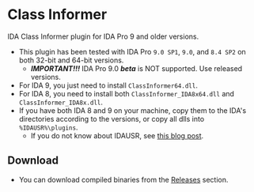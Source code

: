 # Class Informer
IDA Class Informer plugin for IDA Pro 9 and older versions.

 - This plugin has been tested with IDA Pro `9.0 SP1`,  `9.0`, and `8.4 SP2` on both 32-bit and 64-bit versions.
   - ***IMPORTANT!!!*** IDA Pro 9.0 ***beta*** is NOT supported. Use released versions.
 - For IDA 9, you just need to install `ClassInformer64.dll`.
 - For IDA 8, you need to install both `ClassInformer_IDA8x64.dll` and `ClassInformer_IDA8x.dll`.
 - If you have both IDA 8 and 9 on your machine, copy them to the IDA's directories according to the versions, or copy all dlls into `%IDAUSR%\plugins`.
   - If you do not know about IDAUSR, see [this blog post](https://hex-rays.com/blog/igors-tip-of-the-week-33-idas-user-directory-idausr).

## Download
- You can download compiled binaries from the [Releases](../../releases) section.
